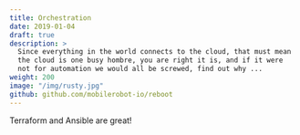 ```yaml
---
title: Orchestration
date: 2019-01-04
draft: true
description: >
  Since everything in the world connects to the cloud, that must mean
  the cloud is one busy hombre, you are right it is, and if it were
  not for automation we would all be screwed, find out why ...
weight: 200
image: "/img/rusty.jpg"
github: github.com/mobilerobot-io/reboot
---
```


Terraform and Ansible are great!
